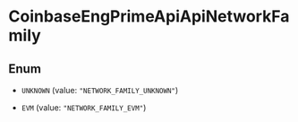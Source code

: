 
# CoinbaseEngPrimeApiApiNetworkFamily

## Enum


* `UNKNOWN` (value: `"NETWORK_FAMILY_UNKNOWN"`)

* `EVM` (value: `"NETWORK_FAMILY_EVM"`)



